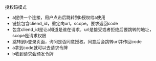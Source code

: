 授权码模式
- a提供一个连接，用户点击后跳转到b授权给a使用
- 链接包含cliend_id，重定向url，scope。要求返回code
- 包含cliend_id是让a知道是谁在请求，url是接受或者拒绝后要跳转的地址，scope是请求权限
- 跳转到b登录页面，询问是否同意授权。同意后会跳转url并传回code
- a拿到code就可以去请求令牌
- b收到请求会颁发令牌
